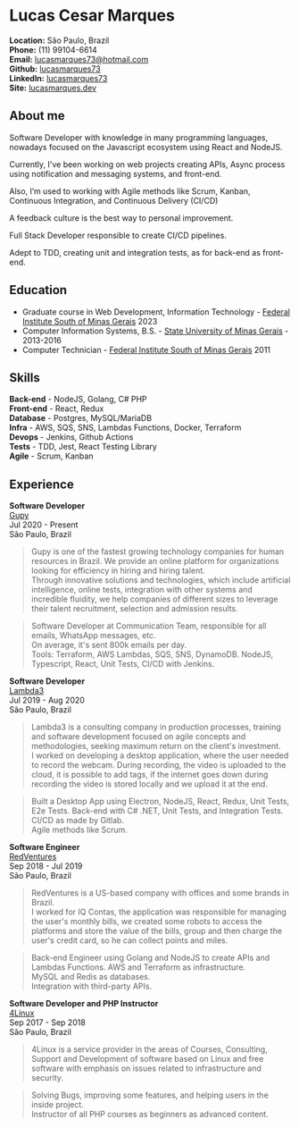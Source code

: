 # Lucas Cesar Marques

**Location:** São Paulo, Brazil  
**Phone:** (11) 99104-6614  
**Email:** lucasmarques73@hotmail.com  
**Github:** [lucasmarques73](https://github.com/lucasmarques73)  
**LinkedIn:** [lucasmarques73](https://www.linkedin.com/in/lucasmarques73/)  
**Site:** [lucasmarques.dev](https://www.lucasmarques.dev)

## About me

Software Developer with knowledge in many programming languages, nowadays focused on the Javascript ecosystem using React and NodeJS.

Currently, I've been working on web projects creating APIs, Async process using notification and messaging systems, and front-end.

Also, I’m used to working with Agile methods like Scrum, Kanban, Continuous Integration, and Continuous Delivery (CI/CD)

A feedback culture is the best way to personal improvement.

Full Stack Developer responsible to create CI/CD pipelines.

Adept to TDD, creating unit and integration tests, as for back-end as front-end.

## Education

- Graduate course in Web Development, Information Technology - [Federal Institute South of Minas Gerais](https://www.pas.ifsuldeminas.edu.br/) 2023
- Computer Information Systems, B.S. - [State University of Minas Gerais](http://www.uemg.br/graduacao/cursos2/course/sistemas-de-informacao) - 2013-2016
- Computer Technician - [Federal Institute South of Minas Gerais](https://www.pas.ifsuldeminas.edu.br/) 2011

## Skills

**Back-end** - NodeJS, Golang, C# PHP  
**Front-end** - React, Redux  
**Database** - Postgres, MySQL/MariaDB  
**Infra** - AWS, SQS, SNS, Lambdas Functions, Docker, Terraform  
**Devops** - Jenkins, Github Actions  
**Tests** - TDD, Jest, React Testing Library  
**Agile** - Scrum, Kanban

## Experience

**Software Developer**  
[Gupy](https://www.gupy.io/)  
Jul 2020 - Present  
São Paulo, Brazil

> Gupy is one of the fastest growing technology companies for human resources in Brazil. We provide an online platform for organizations looking for efficiency in hiring and hiring talent.  
> Through innovative solutions and technologies, which include artificial intelligence, online tests, integration with other systems and incredible fluidity, we help companies of different sizes to leverage their talent recruitment, selection and admission results.

> Software Developer at Communication Team, responsible for all emails, WhatsApp messages, etc.  
> On average, it's sent 800k emails per day.  
> Tools: Terraform, AWS Lambdas, SQS, SNS, DynamoDB. NodeJS, Typescript, React, Unit Tests, CI/CD with Jenkins.

**Software Developer**  
[Lambda3](https://www.lambda3.com.br/)  
Jul 2019 - Aug 2020  
São Paulo, Brazil

> Lambda3 is a consulting company in production processes, training and software development focused on agile concepts and methodologies, seeking maximum return on the client's investment.  
> I worked on developing a desktop application, where the user needed to record the webcam.
> During recording, the video is uploaded to the cloud, it is possible to add tags, if the internet goes down during recording the video is stored locally and we upload it at the end.

> Built a Desktop App using Electron, NodeJS, React, Redux, Unit Tests, E2e Tests.
> Back-end with C# .NET, Unit Tests, and Integration Tests.  
> CI/CD as made by Gitlab.  
> Agile methods like Scrum.

**Software Engineer**  
[RedVentures](https://www.redventures.com/)  
Sep 2018 - Jul 2019  
São Paulo, Brazil

> RedVentures is a US-based company with offices and some brands in Brazil.  
> I worked for IQ Contas, the application was responsible for managing the user's monthly bills, we created some robots to access the platforms and store the value of the bills, group and then charge the user's credit card, so he can collect points and miles.

> Back-end Engineer using Golang and NodeJS to create APIs and Lambdas Functions.
> AWS and Terraform as infrastructure.  
> MySQL and Redis as databases.  
> Integration with third-party APIs.

**Software Developer and PHP Instructor**  
[4Linux](https://www.4linux.com.br/)  
Sep 2017 - Sep 2018  
São Paulo, Brazil

> 4Linux is a service provider in the areas of Courses, Consulting, Support and Development of software based on Linux and free software with emphasis on issues related to infrastructure and security.

> Solving Bugs, improving some features, and helping users in the inside project.  
> Instructor of all PHP courses as beginners as advanced content.
